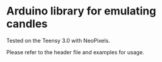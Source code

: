 Arduino library for emulating candles
=====================================

Tested on the Teensy 3.0 with NeoPixels.

Please refer to the header file and examples for usage.
